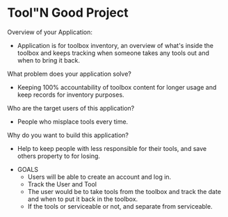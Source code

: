 # Tool"N Good Project

 
Overview of your Application:
- Application is for toolbox inventory, an overview of what's inside the toolbox and keeps tracking when someone takes any tools out and when to bring it back.
 
What problem does your application solve?
- Keeping 100% accountability of toolbox content for longer usage and keep records for inventory purposes.
 
Who are the target users of this application?
- People who misplace tools every time. 
 
Why do you want to build this application?
- Help to keep people with less responsible for their tools, and save others property to for losing.
 
 * GOALS
   * Users will be able to create an account and log in.
   * Track the User and Tool 
    * The user would be to take tools from the toolbox and track the date and when to put it back in the toolbox.
     * If the tools or serviceable or not, and separate from serviceable.





